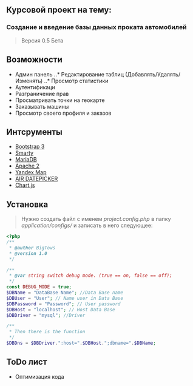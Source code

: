 ## Курсовой проект на тему:
###  Создание и введение базы данных проката автомобилей


> Версия 0.5 Бета

## Возможности
- Админ панель
..* Редактирование таблиц (Добавлять/Удалять/Изменять)
..* Просмотр статистики
- Аутентификаци
- Разграничение прав
- Просматривать точки на геокарте
- Заказывать машины
- Просмотр своего профиля и заказов
## Интсрументы
- [Bootstrap 3](getbootstrap.com/)
- [Smarty](http://www.smarty.net/)
- [MariaDB](https://mariadb.org/)
- [Apache 2](https://httpd.apache.org/)
- [Yandex Map](https://tech.yandex.ru/maps/)
- [AIR DATEPICKER](http://t1m0n.name/air-datepicker/docs/index-ru.html)
- [Chart.js](http://www.chartjs.org/)

## Установка 
> Нужно создать файл с именем *project.config.php* в папку *application/configs/* и записать в него следующее:
```php
<?php
/**
 * @author BigTows
 * @version 1.0
 */

/**
 * @var string switch debug mode. (true == on, false == off);
 */
const DEBUG_MODE = true;
$DBName = "DataBase Name"; //Data Base name
$DBUser = "User"; // Name user in Data Base
$DBPassword = "Password"; // User password
$DBHost = "localhost"; // Host Data Base
$DBDriver = "mysql"; //Driver

/**
 * Then there is the function
 */
$DBDns = $DBDriver.":host=".$DBHost.";dbname=".$DBName;

```
## ToDo лист
- Оптимизация кода